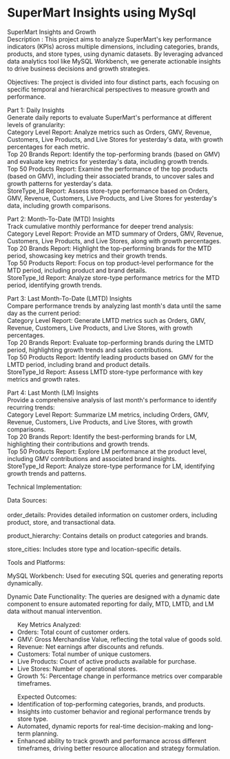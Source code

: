 # SuperMart Insights using MySql
SuperMart Insights and Growth<br/>
Description :
This project aims to analyze SuperMart's key performance indicators (KPIs) across multiple dimensions, including categories, brands, products, and store types, using dynamic datasets. By leveraging advanced data analytics tool like MySQL Workbench, we generate actionable insights to drive business decisions and growth strategies.

Objectives:
The project is divided into four distinct parts, each focusing on specific temporal and hierarchical perspectives to measure growth and performance.

Part 1: Daily Insights<br/>
Generate daily reports to evaluate SuperMart's performance at different levels of granularity:<br/>
Category Level Report: Analyze metrics such as Orders, GMV, Revenue, Customers, Live Products, and Live Stores for yesterday's data, with growth percentages for each metric.<br/>
Top 20 Brands Report: Identify the top-performing brands (based on GMV) and evaluate key metrics for yesterday's data, including growth trends.<br/>
Top 50 Products Report: Examine the performance of the top products (based on GMV), including their associated brands, to uncover sales and growth patterns for yesterday's data.<br/>
StoreType_Id Report: Assess store-type performance based on Orders, GMV, Revenue, Customers, Live Products, and Live Stores for yesterday's data, including growth comparisons.

Part 2: Month-To-Date (MTD) Insights<br/>
Track cumulative monthly performance for deeper trend analysis:<br/>
Category Level Report: Provide an MTD summary of Orders, GMV, Revenue, Customers, Live Products, and Live Stores, along with growth percentages.<br/>
Top 20 Brands Report: Highlight the top-performing brands for the MTD period, showcasing key metrics and their growth trends.<br/>
Top 50 Products Report: Focus on top product-level performance for the MTD period, including product and brand details.<br/>
StoreType_Id Report: Analyze store-type performance metrics for the MTD period, identifying growth trends.<br/>

Part 3: Last Month-To-Date (LMTD) Insights <br/>
Compare performance trends by analyzing last month's data until the same day as the current period:<br/>
Category Level Report: Generate LMTD metrics such as Orders, GMV, Revenue, Customers, Live Products, and Live Stores, with growth percentages.<br/>
Top 20 Brands Report: Evaluate top-performing brands during the LMTD period, highlighting growth trends and sales contributions.<br/>
Top 50 Products Report: Identify leading products based on GMV for the LMTD period, including brand and product details.<br/>
StoreType_Id Report: Assess LMTD store-type performance with key metrics and growth rates.<br/>

Part 4: Last Month (LM) Insights<br/>
Provide a comprehensive analysis of last month's performance to identify recurring trends:<br/>
Category Level Report: Summarize LM metrics, including Orders, GMV, Revenue, Customers, Live Products, and Live Stores, with growth comparisons.<br/>
Top 20 Brands Report: Identify the best-performing brands for LM, highlighting their contributions and growth trends.<br/>
Top 50 Products Report: Explore LM performance at the product level, including GMV contributions and associated brand insights.<br/>
StoreType_Id Report: Analyze store-type performance for LM, identifying growth trends and patterns.<br/>

Technical Implementation:

Data Sources:<br/>  
order_details: Provides detailed information on customer orders, including product, store, and transactional data.  

product_hierarchy: Contains details on product categories and brands.  

store_cities: Includes store type and location-specific details.

Tools and Platforms:

MySQL Workbench: Used for executing SQL queries and generating reports dynamically.

Dynamic Date Functionality:
The queries are designed with a dynamic date component to ensure automated reporting for daily, MTD, LMTD, and LM data without manual intervention.

<ul>Key Metrics Analyzed:
<li>
Orders: Total count of customer orders.
</li>
<li>
GMV: Gross Merchandise Value, reflecting the total value of goods sold.
</li>
<li>
Revenue: Net earnings after discounts and refunds.
</li>
<li>
Customers: Total number of unique customers.
</li>
<li>
Live Products: Count of active products available for purchase.
</li>
<li>
Live Stores: Number of operational stores.
</li>
<li>
Growth %: Percentage change in performance metrics over comparable timeframes.
</li>
</ul>

<ul>Expected Outcomes:
<li>
Identification of top-performing categories, brands, and products.
</li>
<li>
Insights into customer behavior and regional performance trends by store type.
</li>
<li>
Automated, dynamic reports for real-time decision-making and long-term planning.
  </li>
  <li>
Enhanced ability to track growth and performance across different timeframes, driving better resource allocation and strategy formulation.
    </li>
</ul>
